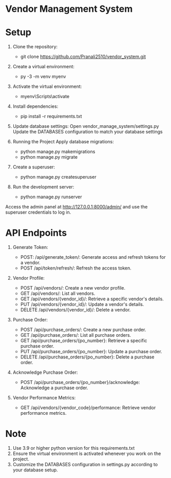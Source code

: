 # Vendor Management System

# Setup
1. Clone the repository:
   - git clone https://github.com/Pranali2510/vendor_system.git

2. Create a virtual environment:
    - py -3 -m venv myenv

3. Activate the virtual environment:
    - myenv\Scripts\activate

4. Install dependencies:
    - pip install -r requirements.txt

5. Update database settings:
    Open vendor_manage_system/settings.py
    Update the DATABASES configuration to match your database settings

6. Running the Project
    Apply database migrations:
    - python manage.py makemigrations
    - python manage.py migrate

7. Create a superuser:
    - python manage.py createsuperuser

8. Run the development server:
    - python manage.py runserver

Access the admin panel at http://127.0.0.1:8000/admin/ and use the superuser credentials to log in.

# API Endpoints
1. Generate Token:
    - POST: /api/generate_token/: Generate access and refresh tokens for a vendor.
    - POST /api/token/refresh/: Refresh the access token.

2. Vendor Profile:
    - POST /api/vendors/: Create a new vendor profile.
    - GET /api/vendors/: List all vendors.
    - GET /api/vendors/{vendor_id}/: Retrieve a specific vendor's details.
    - PUT /api/vendors/{vendor_id}/: Update a vendor's details.
    - DELETE /api/vendors/{vendor_id}/: Delete a vendor.

3. Purchase Order:
    - POST /api/purchase_orders/: Create a new purchase order.
    - GET /api/purchase_orders/: List all purchase orders.
    - GET /api/purchase_orders/{po_number}: Retrieve a specific purchase order.
    - PUT /api/purchase_orders/{po_number}: Update a purchase order.
    - DELETE /api/purchase_orders/{po_number}: Delete a purchase order.

4. Acknowledge Purchase Order:
    - POST /api/purchase_orders/{po_number}/acknowledge: Acknowledge a purchase order.

5. Vendor Performance Metrics:
    - GET /api/vendors/{vendor_code}/performance: Retrieve vendor performance metrics.

# Note
1. Use 3.9 or higher python version for this requirements.txt
2. Ensure the virtual environment is activated whenever you work on the project.
3. Customize the DATABASES configuration in settings.py according to your database setup.

